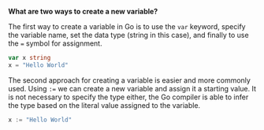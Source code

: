 **What are two ways to create a new variable?**

The first way to create a variable in Go is to use the `var` keyword, specify the variable name, set the data type (string in this case), and finally to use the `=` symbol for assignment. 

```go
var x string
x = "Hello World"
```

The second approach for creating a variable is easier and more commonly used. Using `:=` we can create a new variable and assign it a starting value. It is not necessary to specify the type either, the Go compiler is able to infer the type based on the literal value assigned to the variable.

```go
x := "Hello World"
```